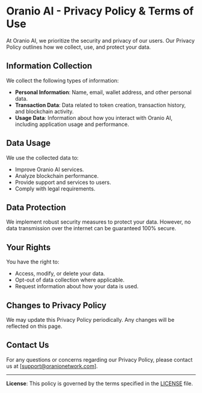 # Oranio AI - Privacy Policy & Terms of Use

At Oranio AI, we prioritize the security and privacy of our users. Our Privacy Policy outlines how we collect, use, and protect your data.

## Information Collection
We collect the following types of information:
- **Personal Information**: Name, email, wallet address, and other personal data.
- **Transaction Data**: Data related to token creation, transaction history, and blockchain activity.
- **Usage Data**: Information about how you interact with Oranio AI, including application usage and performance.

## Data Usage
We use the collected data to:
- Improve Oranio AI services.
- Analyze blockchain performance.
- Provide support and services to users.
- Comply with legal requirements.

## Data Protection
We implement robust security measures to protect your data. However, no data transmission over the internet can be guaranteed 100% secure.

## Your Rights
You have the right to:
- Access, modify, or delete your data.
- Opt-out of data collection where applicable.
- Request information about how your data is used.

## Changes to Privacy Policy
We may update this Privacy Policy periodically. Any changes will be reflected on this page.

## Contact Us
For any questions or concerns regarding our Privacy Policy, please contact us at [support@oranionetwork.com].

---

**License**: This policy is governed by the terms specified in the [LICENSE](LICENSE) file.
